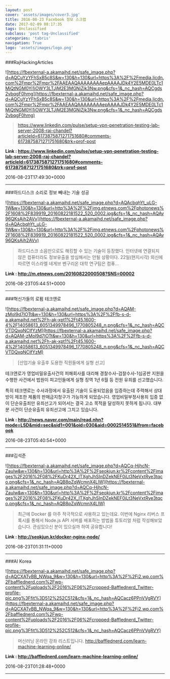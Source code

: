 ```yaml
---
layout: post
cover: 'assets/images/cover3.jpg'
title: 2016-08-23 Facebook 정보 스크랩
date: 2017-02-09 08:17:35
tags: Unclassified
subclass: 'post tag-Unclassified'
categories: 'tabris'
navigation: True
logo: 'assets/images/logo.png'
---
```


###RajHackingArticles

![https://fbexternal-a.akamaihd.net/safe_image.php?d=AQCuYzYFhSxB5c8S&w=130&h=130&url=https%3A%2F%2Fmedia.licdn.com%2Fmpr%2Fmpr%2FAAEAAQAAAAAAAAepAAAAJDk4Y2E5MDE0LTc1MjQtNGM0Yi1iOWY3LTJjM2E3MGNiZjk3Nw.png&cfs=1&_nc_hash=AQCgds2vbqgF0hmg](https://fbexternal-a.akamaihd.net/safe_image.php?d=AQCuYzYFhSxB5c8S&w=130&h=130&url=https%3A%2F%2Fmedia.licdn.com%2Fmpr%2Fmpr%2FAAEAAQAAAAAAAAepAAAAJDk4Y2E5MDE0LTc1MjQtNGM0Yi1iOWY3LTJjM2E3MGNiZjk3Nw.png&cfs=1&_nc_hash=AQCgds2vbqgF0hmg)

>https://www.linkedin.com/pulse/setup-vpn-penetration-testing-lab-server-2008-raj-chandel?articleId=6173875871271751680#comments-6173875871271751680&trk=prof-post

**Link : <https://www.linkedin.com/pulse/setup-vpn-penetration-testing-lab-server-2008-raj-chandel?articleId=6173875871271751680#comments-6173875871271751680&trk=prof-post>**

2016-08-23T17:49:30+0000

---

###하드디스크 소리로 정보 빼내는 기술 성공

![https://fbexternal-a.akamaihd.net/safe_image.php?d=AQAcbqhYt_uLG-1W&w=130&h=130&url=http%3A%2F%2Fimg.etnews.com%2Fphotonews%2F1608%2F839919_20160822181522_520_0002.jpg&cfs=1&_nc_hash=AQAy96QKsAih2AVv](https://fbexternal-a.akamaihd.net/safe_image.php?d=AQAcbqhYt_uLG-1W&w=130&h=130&url=http%3A%2F%2Fimg.etnews.com%2Fphotonews%2F1608%2F839919_20160822181522_520_0002.jpg&cfs=1&_nc_hash=AQAy96QKsAih2AVv)

>하드디스크 소음만으로도 해킹할 수 있는 기술이 등장했다. 인터넷에 연결되지 않은 컴퓨터라도 정보유출을 방심해서는 안될 상황이다. 22일(현지시각) 외신에 따르면 이스라엘 네게브 벤구리온 대학 연구팀은 컴퓨...

**Link : <http://m.etnews.com/20160822000508?SNS=00002>**

2016-08-23T05:44:51+0000

---

###혁신가들의 로펌 테크앤로

![https://fbexternal-a.akamaihd.net/safe_image.php?d=AQAM-zMoI9d7IOTt&w=130&h=130&url=https%3A%2F%2Ffb-s-d-a.akamaihd.net%2Fh-ak-xpt1%2Ft45.1600-4%2F14058613_6051349978496_1770805248_n.png&cfs=1&_nc_hash=AQCVTDQxqNCIfYzM](https://fbexternal-a.akamaihd.net/safe_image.php?d=AQAM-zMoI9d7IOTt&w=130&h=130&url=https%3A%2F%2Ffb-s-d-a.akamaihd.net%2Fh-ak-xpt1%2Ft45.1600-4%2F14058613_6051349978496_1770805248_n.png&cfs=1&_nc_hash=AQCVTDQxqNCIfYzM)

>[산업기술 유출후 도용한 직원들에게 실형 선고]

테크앤로가 영업비밀유출사건의 피해회사를 대리해 경찰수사-검찰수사-1심공판 지원을 수행한 사건에서 법원이 피고인들에게 실형 징역 1년 6월 등 전원 유죄를 선고했습니다.

특히 테크앤로는 수사과정에서 유출된 기술이 도용되었음을 입증하는데 주력해서 상대방이 제조한 제품의 판매금지청구가 가능하게 되었습니다. 영업비밀부정사용죄 입증 없이 단순유출죄만 유죄선고가 되어서는 결국 고소 목적을 달성하지 못하게 됩니다. 대부분 사건이 단순유출죄 유죄선고에 그치고 있습니다.

**Link : <http://news.naver.com/main/read.nhn?mode=LSD&mid=sec&sid1=001&oid=030&aid=0002514551&lfrom=facebook>**

2016-08-23T05:40:54+0000

---

###김석준

![https://fbexternal-a.akamaihd.net/safe_image.php?d=AQCq-HjhcN-ZauIw&w=130&h=130&url=http%3A%2F%2Fseokjun.kr%2Fcontent%2Fimages%2F2016%2F08%2FKuDr42X_ITXghJhSInDZekNEF0jLt3NeVxtRye3tqco.png&cfs=1&_nc_hash=AQB8pZqWcmnX4LlW](https://fbexternal-a.akamaihd.net/safe_image.php?d=AQCq-HjhcN-ZauIw&w=130&h=130&url=http%3A%2F%2Fseokjun.kr%2Fcontent%2Fimages%2F2016%2F08%2FKuDr42X_ITXghJhSInDZekNEF0jLt3NeVxtRye3tqco.png&cfs=1&_nc_hash=AQB8pZqWcmnX4LlW)

>최근에 Docker 를 아주 적극적으로 사용하고 있는데요. 이번에 Nginx 리버스 프록시를 통해서 Node.js API 서버를 배포하는 방법을 튜토리얼 처럼 작성해보았습니다. 관심있으신 분이 있으실까 하여 공유합니다!

**Link : <http://seokjun.kr/docker-nginx-node/>**

2016-08-23T01:31:11+0000

---

###AI Korea

![https://fbexternal-a.akamaihd.net/safe_image.php?d=AQCXATvBB_NWqa_9&w=130&h=130&url=http%3A%2F%2Fi2.wp.com%2Fbafflednerd.com%2Fwp-content%2Fuploads%2F2016%2F06%2Fcropped-Bafflednerd_Twitter-profile-pic.png%3Ffit%3D512%252C512&cfs=1&_nc_hash=AQCacz6PPnVVgRVY](https://fbexternal-a.akamaihd.net/safe_image.php?d=AQCXATvBB_NWqa_9&w=130&h=130&url=http%3A%2F%2Fi2.wp.com%2Fbafflednerd.com%2Fwp-content%2Fuploads%2F2016%2F06%2Fcropped-Bafflednerd_Twitter-profile-pic.png%3Ffit%3D512%252C512&cfs=1&_nc_hash=AQCacz6PPnVVgRVY)

>머신러닝 온라인 강좌 리스트입니다. 
http://bafflednerd.com/learn-machine-learning-online/

**Link : <http://bafflednerd.com/learn-machine-learning-online/>**

2016-08-23T01:28:48+0000

---

